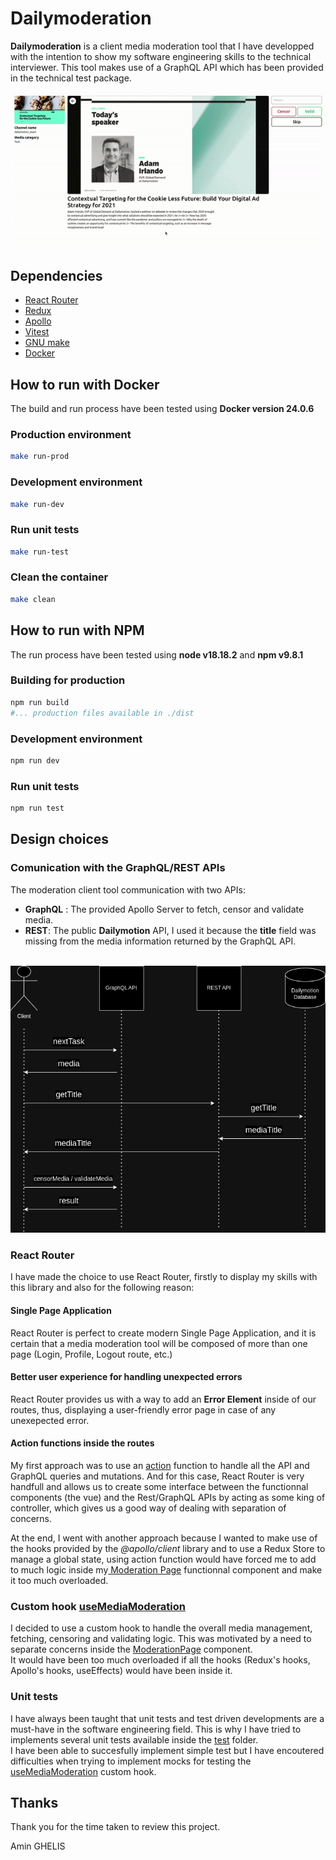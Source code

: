 # Dailymoderation

**Dailymoderation** is a client media moderation tool that I have developped with the intention to show my software engineering skills to the technical interviewer.
This tool makes use of a GraphQL API which has been provided in the technical test package.

![Tool demonstration](demo.gif)

## Dependencies

- [React Router](https://reactrouter.com/en/main)
- [Redux](https://redux.js.org/)
- [Apollo](https://www.apollographql.com/docs/react/)
- [Vitest](https://vitest.dev/)
- [GNU make](https://www.gnu.org/software/make/manual/make.html)
- [Docker](https://docs.docker.com/)

## How to run with Docker

The build and run process have been tested using **Docker version 24.0.6**

### Production environment

```bash
make run-prod
```

### Development environment

```bash
make run-dev
```

### Run unit tests

```bash
make run-test
```

### Clean the container

```bash
make clean
```

## How to run with NPM

The run process have been tested using **node v18.18.2** and **npm v9.8.1**

### Building for production

```bash
npm run build
#... production files available in ./dist
```

### Development environment

```bash
npm run dev
```

### Run unit tests

```bash
npm run test
```

## Design choices

### Comunication with the GraphQL/REST APIs

The moderation client tool communication with two APIs:

- **GraphQL** : The provided Apollo Server to fetch, censor and validate media.
- **REST**: The public **Dailymotion** API, I used it because the **title** field was missing from the media information returned by the GraphQL API.
  <br>
  <br>

![Sequence Diagram](sequence_diag.drawio.png)

### React Router

I have made the choice to use React Router, firstly to display my skills with this library and also for the following reason:

#### Single Page Application

React Router is perfect to create modern Single Page Application, and it is certain that a media moderation tool will be composed of more than one page (Login, Profile, Logout route, etc.)

#### Better user experience for handling unexpected errors

React Router provides us with a way to add an **Error Element** inside of our routes, thus, displaying a user-friendly error page in case of any unexepected error.

#### Action functions inside the routes

My first approach was to use an [action](https://reactrouter.com/en/main/route/action) function to handle all the API and GraphQL queries and mutations. And for this case, React Router is very handfull and allows us to create some interface between the functionnal components (the vue) and the Rest/GraphQL APIs by acting as some king of controller, which gives us a good way of dealing with separation of concerns.

At the end, I went with another approach because I wanted to make use of the hooks provided by the _@apollo/client_ library and to use a Redux Store to manage a global state, using action function would have forced me to add to much logic inside my[ Moderation Page](src/pages/moderation/Moderation.tsx) functionnal component and make it too much overloaded.

### Custom hook [useMediaModeration](src/hooks/useMediaModeration.tsx)

I decided to use a custom hook to handle the overall media management, fetching, censoring and validating logic. This was motivated by a need to separate concerns inside the [ModerationPage](src/pages/moderation/Moderation.tsx) component.  
It would have been too much overloaded if all the hooks (Redux's hooks, Apollo's hooks, useEffects) would have been inside it.

### Unit tests

I have always been taught that unit tests and test driven developments are a must-have in the software engineering field. This is why I have tried to implements several unit tests available inside the [test](src/__test__/) folder.  
I have been able to succesfully implement simple test but I have encoutered difficulties when trying to implement mocks for testing the [useMediaModeration](src/hooks/useMediaModeration.tsx) custom hook.

## Thanks

Thank you for the time taken to review this project.

Amin GHELIS
